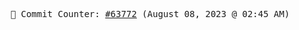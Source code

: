 <p align="center">
    <samp>
        📮 Commit Counter: <a href="https://github.com/Javascript-void0/Javascript-void0/commits/main">#63772</a> (August 08, 2023 @ 02:45 AM)
    </samp>
</p>